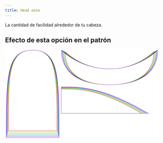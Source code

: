 ```yaml
---
title: Head ease
---
```


La cantidad de facilidad alrededor de tu cabeza.


## Efecto de esta opción en el patrón
![Esta imagen muestra el efecto de esta opción superponiendo varias variantes que tienen un valor diferente para esta opción](holmes_headease_sample.svg "Efecto de esta opción en el patrón")